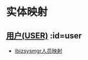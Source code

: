 # 实体映射 <!-- {docsify-ignore-all} -->

## [用户(USER)](module/crm/user.md) :id=user

* [ibizsysmgr人员映射](module/crm/user/demap/ibizsysmgr.md)
